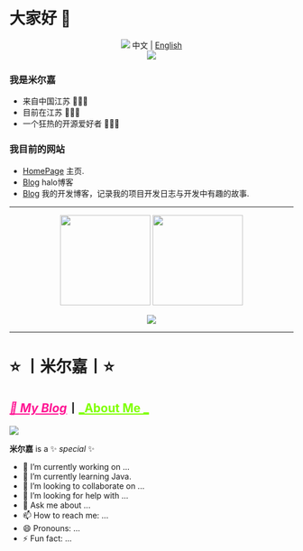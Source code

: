 # 大家好 👋

<p align="center">
<img src="https://minterjia.com/upload/2023/03/header_.png"></img>
中文 | <a href="#">English</a></br>
<img src="https://readme-typing-svg.herokuapp.com?size=18&duration=6000&lines=Cpp+%7C+Python+%7C+Rust+%7C+Go+Developer"></img>
</p>

### 我是米尔嘉

* 来自中国江苏 🌱🌱🌱
* 目前在江苏 🔰🔰🔰
* 一个狂热的开源爱好者 🚀🚀🚀

### 我目前的网站

* [HomePage](https://butterfly.top) 主页.
* [Blog](https://blog.butterfly.top/) halo博客
* [Blog](https://minterjia.com/) 我的开发博客，记录我的项目开发日志与开发中有趣的故事.


---
  
<p align="center">
  <img height="160" src="https://github-readme-stats.vercel.app/api/top-langs/?username=minterjia&theme=react&hide=html,css,dockerfile,shell,Objective-C,cmake,scss,JavaScript,ejs,stylus&count_private=true&show_icons=true&hide_border=true&layout=compact"/>
  
  <img height="160" src="https://github-readme-stats.vercel.app/api?username=minterjia&count_private=true&show_icons=true&theme=onedark&include_all_commits=true&hide_border=true"/>
</p>
  
<p align="center">
<img src="https://visitor-badge.glitch.me/badge?page_id=minterjia.minterjia&left_color=green&right_color=red"/>
</p>







---


# ⭐️ 丨米尔嘉丨⭐️
## <a href="https://minterjia.com/" target="_blank" style="color:deeppink;">_🚀 My Blog_</a>丨<a href="https://minterjia.com/s/about/" target="_blank" style="color:chartreuse;">_About Me _</a>

![](https://github-readme-stats.vercel.app/api?username=Minterjia&show_icons=true&title_color=fffffc&icon_color=FFFFFF&text_color=FFFFFF&bg_color=2ec1ac)


**米尔嘉** is a ✨ _special_ ✨ 


- 🔭 I’m currently working on ...
- 🌱 I’m currently learning Java.
- 👯 I’m looking to collaborate on ...
- 🤔 I’m looking for help with ...
- 💬 Ask me about ...
- 📫 How to reach me: ...
- 😄 Pronouns: ...
- ⚡ Fun fact: ...


<!--
**米尔嘉** is a ✨ _special_ ✨ repository because its `README.md` (this file) appears on your GitHub profile.

Here are some ideas to get you started:

- 🔭 I’m currently working on ...
- 🌱 I’m currently learning ...
- 👯 I’m looking to collaborate on ...
- 🤔 I’m looking for help with ...
- 💬 Ask me about ...
- 📫 How to reach me: ...
- 😄 Pronouns: ...
- ⚡ Fun fact: ...
-->

